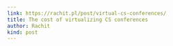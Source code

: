 ```yaml
---
link: https://rachit.pl/post/virtual-cs-conferences/
title: The cost of virtualizing CS conferences
author: Rachit
kind: post
---
```

